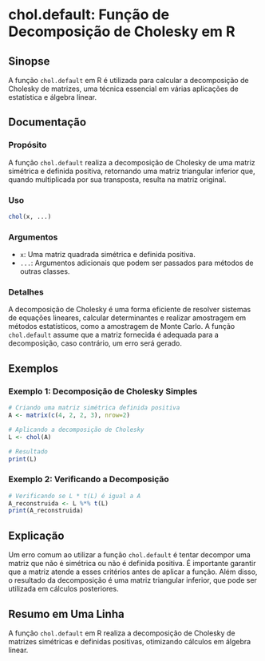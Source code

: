 <!--
Meta Description: # chol.default: Função de Decomposição de Cholesky em R ## Sinopse A função `chol.default` em R é utilizada para calcular a decomposição de Cholesky d...
Meta Keywords: decomposição, uma, matriz, chol, função
-->

# chol.default: Função de Decomposição de Cholesky em R

## Sinopse
A função `chol.default` em R é utilizada para calcular a decomposição de Cholesky de matrizes, uma técnica essencial em várias aplicações de estatística e álgebra linear.

## Documentação
### Propósito
A função `chol.default` realiza a decomposição de Cholesky de uma matriz simétrica e definida positiva, retornando uma matriz triangular inferior que, quando multiplicada por sua transposta, resulta na matriz original.

### Uso
```R
chol(x, ...)
```

### Argumentos
- `x`: Uma matriz quadrada simétrica e definida positiva.
- `...`: Argumentos adicionais que podem ser passados para métodos de outras classes.

### Detalhes
A decomposição de Cholesky é uma forma eficiente de resolver sistemas de equações lineares, calcular determinantes e realizar amostragem em métodos estatísticos, como a amostragem de Monte Carlo. A função `chol.default` assume que a matriz fornecida é adequada para a decomposição, caso contrário, um erro será gerado.

## Exemplos
### Exemplo 1: Decomposição de Cholesky Simples
```R
# Criando uma matriz simétrica definida positiva
A <- matrix(c(4, 2, 2, 3), nrow=2)

# Aplicando a decomposição de Cholesky
L <- chol(A)

# Resultado
print(L)
```

### Exemplo 2: Verificando a Decomposição
```R
# Verificando se L * t(L) é igual a A
A_reconstruida <- L %*% t(L)
print(A_reconstruida)
```

## Explicação
Um erro comum ao utilizar a função `chol.default` é tentar decompor uma matriz que não é simétrica ou não é definida positiva. É importante garantir que a matriz atende a esses critérios antes de aplicar a função. Além disso, o resultado da decomposição é uma matriz triangular inferior, que pode ser utilizada em cálculos posteriores.

## Resumo em Uma Linha
A função `chol.default` em R realiza a decomposição de Cholesky de matrizes simétricas e definidas positivas, otimizando cálculos em álgebra linear.